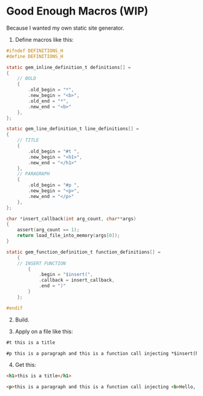 # Good Enough Macros (WIP)
Because I wanted my own static site generator. 

1. Define macros like this:

```c
#ifndef DEFINITIONS_H
#define DEFINITIONS_H

static gem_inline_definition_t definitions[] = 
{
    // BOLD
    {
        .old_begin = "*",
        .new_begin = "<b>",
        .old_end = "*",
        .new_end = "<b>"
    },
};

static gem_line_definition_t line_definitions[] = 
{
    // TITLE
    {
        .old_begin = "#t ",
        .new_begin = "<h1>",
        .new_end = "</h1>"
    },
    // PARAGRAPH
    {
        .old_begin = "#p ",
        .new_begin = "<p>",
        .new_end = "</p>"
    },
};

char *insert_callback(int arg_count, char**args)
{
    assert(arg_count == 1);
    return load_file_into_memory(args[0]);
}

static gem_function_definition_t function_definitions[] = 
    {
    // INSERT FUNCTION
        {
            .begin = "$insert(",
            .callback = insert_callback,
            .end = ")"
        }
    };

#endif
```

2. Build.

3. Apply on a file like this:

```md
#t this is a title

#p this is a paragraph and this is a function call injecting *$insert(hello_world.gem)*.
```

4. Get this:

```html
<h1>this is a title</h1>

<p>this is a paragraph and this is a function call injecting <b>Hello, World!</b>.</p>
```
